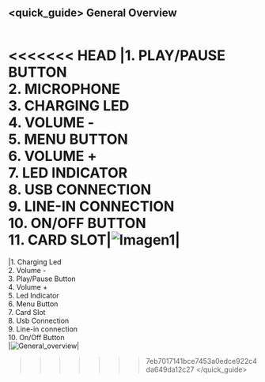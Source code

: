 ## <quick_guide> General Overview

|  |  |
|:-------|:-------|
<<<<<<< HEAD
|1.	PLAY/PAUSE BUTTON <br> 2.	MICROPHONE <br> 3.	CHARGING LED  <br> 4.	VOLUME - <br> 5. MENU BUTTON <br> 6.	VOLUME + <br> 7.	LED INDICATOR <br> 8.	USB CONNECTION <br> 9.	LINE-IN CONNECTION <br> 10. ON/OFF BUTTON <br> 11. CARD SLOT|![Imagen1](http://static.energysistem.com/images/manuals/42026/533417296090b.jpg)|
=======
|1.	Charging Led <br> 2. Volume - <br> 3.	Play/Pause Button <br> 4. Volume + <br> 5. Led Indicator  <br> 6.	Menu Button <br> 7.	Card Slot <br> 8.	Usb Connection <br> 9.	Line-in connection <br> 10. On/Off Button <br> |![General_overview](http://static.energysistem.com/images/manuals/42123/53a15b7c04f5e.jpg )|
>>>>>>> 7eb7017141bce7453a0edce922c4da649da12c27
</quick_guide>
